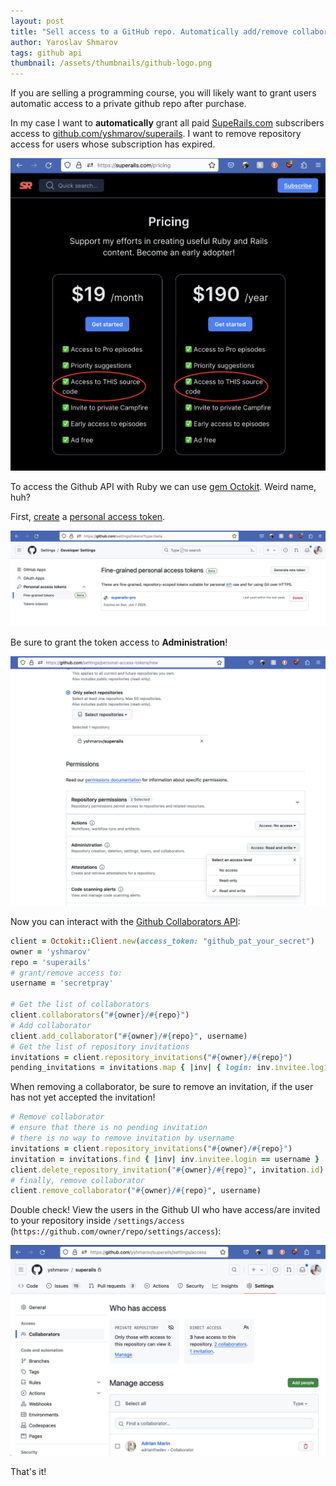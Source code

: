 ```yaml
---
layout: post
title: "Sell access to a GitHub repo. Automatically add/remove collaborators"
author: Yaroslav Shmarov
tags: github api
thumbnail: /assets/thumbnails/github-logo.png
---
```


If you are selling a programming course, you will likely want to grant users automatic access to a private github repo after purchase.

In my case I want to **automatically** grant all paid [SupeRails.com](https://superails.com/) subscribers access to [github.com/yshmarov/superails](https://github.com/yshmarov/superails). I want to remove repository access for users whose subscription has expired.

![github-access-superails-source-code](/assets/images/github-access-superails-source-code.png)

To access the Github API with Ruby we can use [gem Octokit](https://github.com/octokit/octokit.rb). Weird name, huh?

First, [create](https://github.com/settings/personal-access-tokens/new) a [personal access token](https://github.com/settings/tokens?type=beta).

![github-list-token](/assets/images/github-list-tokens.png)

Be sure to grant the token access to **Administration**!

![github-token-administration-rights](/assets/images/github-token-administration-rights.png)

Now you can interact with the [Github Collaborators API](https://docs.github.com/en/rest/collaborators/collaborators?apiVersion=2022-11-28#list-repository-collaborators):

```ruby
client = Octokit::Client.new(access_token: "github_pat_your_secret")
owner = 'yshmarov'
repo = 'superails'
# grant/remove access to:
username = 'secretpray'

# Get the list of collaborators
client.collaborators("#{owner}/#{repo}")
# Add collaborator
client.add_collaborator("#{owner}/#{repo}", username)
# Get the list of repository invitations
invitations = client.repository_invitations("#{owner}/#{repo}")
pending_invitations = invitations.map { |inv| { login: inv.invitee.login, email: inv.invitee.email } }
```

When removing a collaborator, be sure to remove an invitation, if the user has not yet accepted the invitation!

```ruby
# Remove collaborator
# ensure that there is no pending invitation
# there is no way to remove invitation by username
invitations = client.repository_invitations("#{owner}/#{repo}")
invitation = invitations.find { |inv| inv.invitee.login == username }
client.delete_repository_invitation("#{owner}/#{repo}", invitation.id) if invitation
# finally, remove collaborator
client.remove_collaborator("#{owner}/#{repo}", username)
```

Double check! View the users in the Github UI who have access/are invited to your repository inside `/settings/access` (`https://github.com/owner/repo/settings/access`):

![github-view-users-with-access-to-a-repo](/assets/images/github-view-users-with-access-to-a-repo.png)

That's it!
